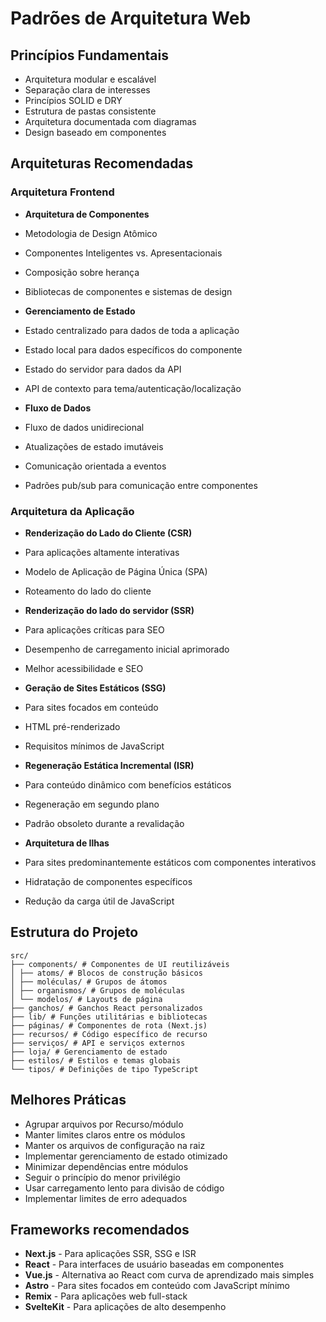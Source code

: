 # Padrões de Arquitetura Web

## Princípios Fundamentais

- Arquitetura modular e escalável
- Separação clara de interesses
- Princípios SOLID e DRY
- Estrutura de pastas consistente
- Arquitetura documentada com diagramas
- Design baseado em componentes

## Arquiteturas Recomendadas

### Arquitetura Frontend

- **Arquitetura de Componentes**
- Metodologia de Design Atômico
- Componentes Inteligentes vs. Apresentacionais
- Composição sobre herança
- Bibliotecas de componentes e sistemas de design

- **Gerenciamento de Estado**
- Estado centralizado para dados de toda a aplicação
- Estado local para dados específicos do componente
- Estado do servidor para dados da API
- API de contexto para tema/autenticação/localização

- **Fluxo de Dados**
- Fluxo de dados unidirecional
- Atualizações de estado imutáveis
- Comunicação orientada a eventos
- Padrões pub/sub para comunicação entre componentes

### Arquitetura da Aplicação

- **Renderização do Lado do Cliente (CSR)**
- Para aplicações altamente interativas
- Modelo de Aplicação de Página Única (SPA)
- Roteamento do lado do cliente

- **Renderização do lado do servidor (SSR)**
- Para aplicações críticas para SEO
- Desempenho de carregamento inicial aprimorado
- Melhor acessibilidade e SEO

- **Geração de Sites Estáticos (SSG)**
- Para sites focados em conteúdo
- HTML pré-renderizado
- Requisitos mínimos de JavaScript

- **Regeneração Estática Incremental (ISR)**
- Para conteúdo dinâmico com benefícios estáticos
- Regeneração em segundo plano
- Padrão obsoleto durante a revalidação

- **Arquitetura de Ilhas**
- Para sites predominantemente estáticos com componentes interativos
- Hidratação de componentes específicos
- Redução da carga útil de JavaScript

## Estrutura do Projeto

``` 
src/ 
├── components/ # Componentes de UI reutilizáveis
│ ├── atoms/ # Blocos de construção básicos
│ ├── moléculas/ # Grupos de átomos
│ ├── organismos/ # Grupos de moléculas
│ └── modelos/ # Layouts de página
├── ganchos/ # Ganchos React personalizados
├── lib/ # Funções utilitárias e bibliotecas
├── páginas/ # Componentes de rota (Next.js)
├── recursos/ # Código específico de recurso
├── serviços/ # API e serviços externos
├── loja/ # Gerenciamento de estado
├── estilos/ # Estilos e temas globais
└── tipos/ # Definições de tipo TypeScript
``` 

## Melhores Práticas

- Agrupar arquivos por Recurso/módulo
- Manter limites claros entre os módulos
- Manter os arquivos de configuração na raiz
- Implementar gerenciamento de estado otimizado
- Minimizar dependências entre módulos
- Seguir o princípio do menor privilégio
- Usar carregamento lento para divisão de código
- Implementar limites de erro adequados

## Frameworks recomendados

- **Next.js** - Para aplicações SSR, SSG e ISR
- **React** - Para interfaces de usuário baseadas em componentes
- **Vue.js** - Alternativa ao React com curva de aprendizado mais simples
- **Astro** - Para sites focados em conteúdo com JavaScript mínimo
- **Remix** - Para aplicações web full-stack
- **SvelteKit** - Para aplicações de alto desempenho